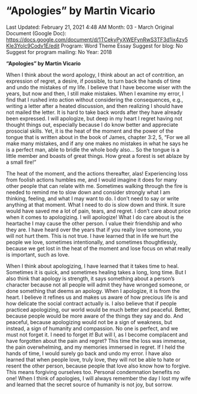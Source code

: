# “Apologies” by Martin Vicario

Last Updated: February 21, 2021 4:48 AM
Month: 03 - March
Original Document (Google Doc): https://docs.google.com/document/d/1TCekyPyXWEFynRwS3TF3d1jx4zy5Kle3Yolc9Codv1E/edit
Program: Word Theme Essay
Suggest for blog: No
Suggest for program mailing: No
Year: 2018

**“Apologies” by Martin Vicario**

When I think about the word apology, I think about an act of contrition, an expression of regret, a desire, if possible, to turn back the hands of time and undo the mistakes of my life. I believe that I have become wiser with the years, but now and then, I still make mistakes. When I examine my error, I find that I rushed into action without considering the consequences, e.g., writing a letter after a heated discussion, and then realizing I should have not mailed the letter. It is hard to take back words after they have already been expressed. I will apologize, but deep in my heart I regret having not thought things out, especially because I do know better and appreciate prosocial skills. Yet, it is the heat of the moment and the power of the tongue that is written about in the book of James, chapter 3:2, 5, “For we all make many mistakes, and if any one makes no mistakes in what he says he is a perfect man, able to bridle the whole body also… So the tongue is a little member and boasts of great things. How great a forest is set ablaze by a small fire!”

The heat of the moment, and the actions thereafter, alas! Experiencing loss from foolish actions humbles me, and I would imagine it does for many other people that can relate with me. Sometimes walking through the fire is needed to remind me to slow down and consider strongly what I am thinking, feeling, and what I may want to do. I don’t need to say or write anything at that moment. What I need to do is slow down and think. It sure would have saved me a lot of pain, tears, and regret. I don’t care about price when it comes to apologizing. I will apologize! What I do care about is the heartache I may cause the other person. I value their friendship and who they are. I have heard over the years that if you really love someone, you will not hurt them. This is not true. I have learned that in life we hurt the people we love, sometimes intentionally, and sometimes thoughtlessly, because we get lost in the heat of the moment and lose focus on what really is important, such as love.

When I think about apologizing, I have learned that it takes time to heal. Sometimes it is quick, and sometimes healing takes a long, long time. But I also think that apology is strength, it says something about a person’s character because not all people will admit they have wronged someone, or done something that deems an apology. When I apologize, it is from the heart. I believe it refines us and makes us aware of how precious life is and how delicate the social contract actually is. I also believe that if people practiced apologizing, our world would be much better and peaceful. Better, because people would be more aware of the things they say and do. And peaceful, because apologizing would not be a sign of weakness, but instead, a sign of humanity and compassion. No one is perfect, and we must not forget it. I need to forget it! But will I, as I become complacent and have forgotten about the pain and regret? This time the loss was immense, the pain overwhelming, and my memories immersed in regret. If I held the hands of time, I would surely go back and undo my error. I have also learned that when people love, truly love, they will not be able to hate or resent the other person, because people that love also know how to forgive. This means forgiving ourselves too. Personal condemnation benefits no one! When I think of apologies, I will always remember the day I lost my wife and learned that the secret source of humanity is not joy, but sorrow.